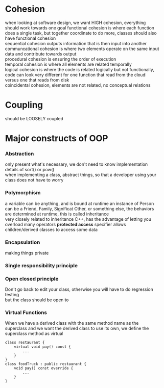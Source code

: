 # Cohesion
when looking at software design, we want HIGH cohesion, everything should work towards one goal
functional cohesion is where each function does a single task, but together coordinate to do more, classes should also have functional cohesion  
sequential cohesion outputs information that is then input into another  
communcational cohesion is where two elements operate on the same input data and contribute towards output  
procedural cohesion is ensuring the order of execution  
temporal cohesion is where all elements are related temporally  
logical cohesion is where the code is related logically but not functionally, code can look very different for one function that read from the cloud versus one that reads from disk  
coincidental cohesion, elements are not related, no conceptual relations

# Coupling
should be LOOSELY coupled

# Major constructs of OOP
### Abstraction
only present what's necessary, we don't need to know implementation details of sort() or pow()  
when implementing a class, abstract things, so that a developer using your class does not have to worry  

### Polymorphism
a variable can be anything, and is bound at runtime
an instance of Person can be a Friend, Family, Significat Other, or something else, the behaviors are determined at runtime, this is called inheritance  
very closely related to inheritance
C++, has the advantage of letting you overload many operators
**protected access** specifier allows children/derived classes to access some data

### Encapsulation
making things private

### Single responsibility principle

### Open closed principle
Don't go back to edit your class, otherwise you will have to do regression testing  
but the class should be open to 

### Virtual Functions
When we have a derived class with the same method name as the superclass and we want the derived class to use its own, we define the superclass method as virtual
```
class restaurant {
	virtual void pay() const {
		...
	}
}	
class foodTruck : public restaurant {
	void pay() const override {
		...
	}
}
```
